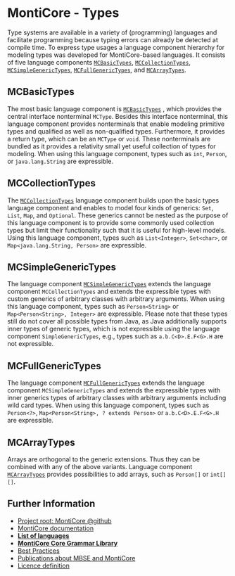 <!-- (c) https://github.com/MontiCore/monticore -->

<!-- This is a MontiCore stable explanation. -->

# MontiCore - Types

Type systems are available in a variety of (programming) languages and 
facilitate programming because typing errors can already be detected at compile 
time. To express type usages a language component 
hierarchy for modeling types was developed for MontiCore-based languages. It 
consists of five language components
[`MCBasicTypes`](MCBasicTypes.mc4), 
[`MCCollectionTypes`](MCCollectionTypes.mc4), 
[`MCSimpleGenericTypes`](MCSimpleGenericTypes.mc4),
[`MCFullGenericTypes`](MCFullGenericTypes.mc4), and
[`MCArrayTypes`](MCArrayTypes.mc4).
 
## MCBasicTypes

The most basic language component is [`MCBasicTypes`](MCBasicTypes.mc4) , which provides the central 
interface nonterminal `MCType`. Besides this interface 
nonterminal, this language component provides nonterminals that enable 
modeling primitive types and qualified as well as non-qualified types. 
Furthermore, it provides a return type, which can be an `MCType` or 
`void`. These nonterminals are bundled as it provides a relativity small 
yet useful collection of types for modeling.
When using this language component, types such as `int`, 
`Person`, or `java.lang.String` are expressible.

## MCCollectionTypes

The [`MCCollectionTypes`](MCCollectionTypes.mc4) language component builds upon the 
basic types language component and enables to model four kinds of generics: 
`Set`, `List`, `Map`, and `Optional`. 
These generics cannot be nested as the purpose of this language component is to 
provide some commonly used collection types but limit their functionality such 
that it is useful for high-level models. Using this language component, types 
such as `List<Integer>`, `Set<char>`, or 
`Map<java.lang.String, Person>` are expressible.

## MCSimpleGenericTypes

The language component [`MCSimpleGenericTypes`](MCSimpleGenericTypes.mc4)
 extends the language 
component `MCCollectionTypes` and extends the expressible types with 
custom generics of arbitrary classes with 
arbitrary arguments. When using this language component, types such 
as `Person<String>` or `Map<Person<String>, Integer>` are 
expressible. Please note that these types still do not cover all 
possible types 
from Java, as Java additionally supports inner types of generic types, 
which is not expressible using the language component 
`SimpleGenericTypes`, e.g., types such as `a.b.C<D>.E.F<G>.H` are 
not expressible. 

## MCFullGenericTypes

The language component [`MCFullGenericTypes`](MCFullGenericTypes.mc4) 
extends the language 
component `MCSimpleGenericTypes` and extends the expressible types with 
inner generics types of arbitrary classes with 
arbitrary arguments including wild card types. When using this language component,
types such as `Person<?>`, `Map<Person<String>, ? extends Person>` or `a.b.C<D>.E.F<G>.H` are expressible.

## MCArrayTypes

Arrays are orthogonal to the generic extensions. Thus
they can be combined with any of the above variants.
Language component [`MCArrayTypes`](MCArrayTypes.mc4) provides 
possibilities to add arrays, such as `Person[]` or `int[][]`.

## Further Information

* [Project root: MontiCore @github](https://github.com/MontiCore/monticore)
* [MontiCore documentation](https://www.monticore.de/)
* [**List of languages**](https://github.com/MontiCore/monticore/blob/dev/docs/Languages.md)
* [**MontiCore Core Grammar Library**](https://github.com/MontiCore/monticore/blob/dev/monticore-grammar/src/main/grammars/de/monticore/Grammars.md)
* [Best Practices](https://github.com/MontiCore/monticore/blob/dev/docs/BestPractices.md)
* [Publications about MBSE and MontiCore](https://www.se-rwth.de/publications/)
* [Licence definition](https://github.com/MontiCore/monticore/blob/master/00.org/Licenses/LICENSE-MONTICORE-3-LEVEL.md)

